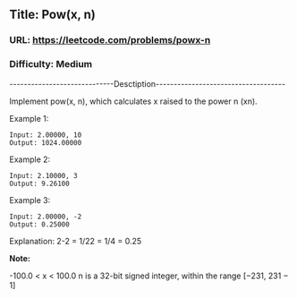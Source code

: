 ## Title: Pow(x, n)

### URL: https://leetcode.com/problems/powx-n
### Difficulty: Medium

-----------------------------Desctiption------------------------------------

Implement pow(x, n), which calculates x raised to the power n (xn).

Example 1:

```
Input: 2.00000, 10
Output: 1024.00000
```

Example 2:

```
Input: 2.10000, 3
Output: 9.26100
```

Example 3:

```
Input: 2.00000, -2
Output: 0.25000
```

Explanation: 2-2 = 1/22 = 1/4 = 0.25

**Note:**

-100.0 < x < 100.0
n is a 32-bit signed integer, within the range [−231, 231 − 1]

